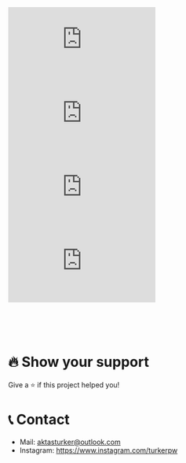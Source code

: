 [![stars](https://img.shields.io/github/stars/Trker4ktas/readme.md?color=yellow&logo=github&style=for-the-badge)](https://github.com/Trker4ktas/readme.md)
[![license](https://img.shields.io/github/license/Trker4ktas/readme.md?logo=github&style=for-the-badge)](https://github.com/Trker4ktas/readme.md)
[![forks](https://img.shields.io/github/forks/Trker4ktas/readme.md?color=green&logo=github&style=for-the-badge)](https://github.com/Trker4ktas/readme.md)
[![issues](https://img.shields.io/github/issues/Trker4ktas/readme.md?color=red&logo=github&style=for-the-badge)](https://github.com/Trker4ktas/readme.md)

<p align="center">
  <p align="center">
    <br />
    <br />
    <br />
  
  </p>
</p>

# 🔥 Show your support

Give a ⭐️ if this project helped you!

# 📞 Contact

-   Mail: aktasturker@outlook.com
-   Instagram: https://www.instagram.com/turkerpw
